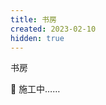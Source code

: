 ```yaml
---
title: 书房
created: 2023-02-10
hidden: true
---
```


<TitleWithEmoji emoji="📚" special>书房</TitleWithEmoji>

🚧 施工中……
